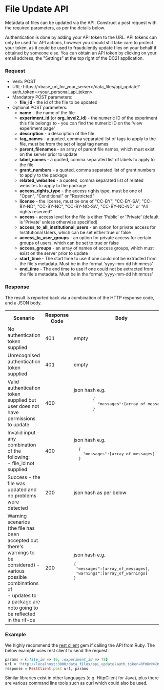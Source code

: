 # File Update API

Metadata of files can be updated via the API. Construct a post request with the required parameters, as per the details below.

Authentication is done by adding your API token to the URL. API tokens can only be used for API actions, however you should still take care to protect your token, as it could be used to fraudulently update files on your behalf if obtained by someone else. You can obtain an API token by clicking on your email address, the "Settings" at the top right of the DC21 application.

### Request

* Verb: POST
* URL: https://\<base_url_for_your_server\>/data_files/api_update?auth_token=\<your_personal_api_token\>
* Mandatory POST parameters:
  * **file_id** - the id of the file to be updated
* Optional POST parameters:
  * **name** - the name of the file
  * **experiment_id** (or **org_level2_id**) - the numeric ID of the experiment this file belongs to - you can find the numeric ID on the 'view experiment page'
  * **description** - a description of the file
  * **tag_names** - a quoted, comma separated list of tags to apply to the file, must be from the set of legal tag names
  * **parent_filenames** - an array of parent file names, which must exist on the server prior to update
  * **label_names** - a quoted, comma separated list of labels to apply to the file
  * **grant_numbers** - a quoted, comma separated list of grant numbers to apply to the package
  * **related_websites** - a quoted, comma separated list of related websites to apply to the package
  * **access_rights_type** - the access rights type, must be one of "Open", "Conditional" or "Restricted"
  * **license** - the license, must be one of "CC-BY", "CC-BY-SA", "CC-BY-ND", "CC-BY-NC", "CC-BY-NC-SA", "CC-BY-NC-ND" or "All rights reserved"
  * **access** - access level for the file is either 'Public' or 'Private' (default is 'Private' unless otherwise specified)
  * **access_to_all_institutional_users** - an option for private access for Institutional Users, which can be set either true or false
  * **access_to_user_groups** - an option for private access for certain groups of users, which can be set to true or false
  * **access_groups** - an array of names of access groups, which must exist on the server prior to update
  * **start_time** - The start time to use if one could not be extracted from the file's metadata. Must be in the format 'yyyy-mm-dd hh:mm:ss'
  * **end_time** - The end time to use if one could not be extracted from the file's metadata. Must be in the format 'yyyy-mm-dd hh:mm:ss'

### Response
The result is reported back via a combination of the HTTP response code, and a JSON body.
<table>
 <tr>
  <th>Scenario</th>
  <th>Response Code</th>
  <th>Body</th>
 </tr>
 <tr>
  <td>No authentication token supplied</td>
  <td>401</td>
  <td>empty</td>
 </tr>
 <tr>
  <td>Unrecognised authentication token supplied</td>
  <td>401</td>
  <td>empty</td>
 </tr>
 <tr>
  <td>Valid authentication token supplied but user does not
  have permissions to update</td>
  <td>400</td>
  <td>json hash e.g.<br>
      <div class="hightlight">
      <pre>
        {
          "messages":[array_of_messages]
        }
      </pre>
      </div>
  </td>
 </tr>
 <tr>
  <td>Invalid input - any combination of the
  following:<br>
  - file_id not supplied<br>
  </td>
  <td>400</td>
  <td>json hash e.g.<br>
<div class="hightlight">
<pre>
  {
    "messages":[array_of_messages]
  }
</pre>
</div>
  </td>
 </tr>
 <tr>
  <td>Success - the file was updated and no problems were detected</td>
  <td>200</td>
  <td>json hash as per below</td>
 </tr>
 <tr>
  <td>Warning scenarios (the file has been
  accepted but there's warnings to be considered) - various possible
  combinations of<br>
  - updates to a package are noto going to be reflected in the rif-cs
  </td>
  <td>200</td>
  <td>json hash e.g.<br>
<div class="highlight">
<pre>
{
 "messages":[array_of_messages],
 "warnings":[array_of_warnings]
}
</pre>
</div>
</td>
 </tr>
</table>


### Example
We highly recommend the [rest client](https://github.com/archiloque/rest-client) gem if calling the API from Ruby. The below example uses rest client to send the request.

```ruby
params = {:file_id => 10, :experiment_id => 78}
url = 'http://localhost:3000/data_files/api_update?auth_token=RfmknM43yYnZxtVPfAuH'
response = RestClient.post url, params
```

Similar libraries exist in other languages (e.g. HttpClient for Java), plus there are various command line tools such as curl which could also be used.
